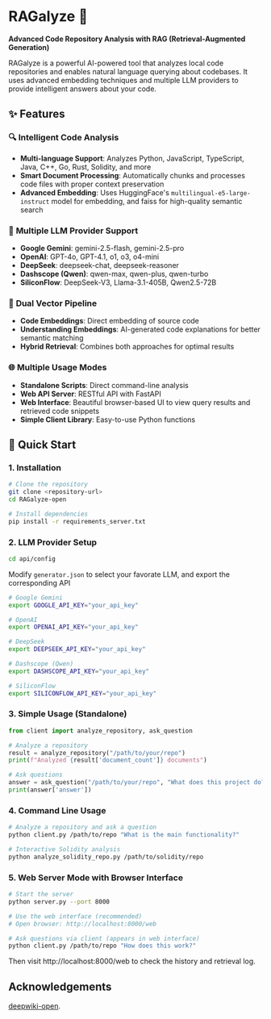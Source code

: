 # RAGalyze 🚀

**Advanced Code Repository Analysis with RAG (Retrieval-Augmented Generation)**

RAGalyze is a powerful AI-powered tool that analyzes local code repositories and enables natural language querying about codebases. It uses advanced embedding techniques and multiple LLM providers to provide intelligent answers about your code.

## ✨ Features

### 🔍 **Intelligent Code Analysis**
- **Multi-language Support**: Analyzes Python, JavaScript, TypeScript, Java, C++, Go, Rust, Solidity, and more
- **Smart Document Processing**: Automatically chunks and processes code files with proper context preservation
- **Advanced Embedding**: Uses HuggingFace's `multilingual-e5-large-instruct` model for embedding, and faiss for high-quality semantic search

### 🤖 **Multiple LLM Provider Support**
- **Google Gemini**: gemini-2.5-flash, gemini-2.5-pro
- **OpenAI**: GPT-4o, GPT-4.1, o1, o3, o4-mini
- **DeepSeek**: deepseek-chat, deepseek-reasoner
- **Dashscope (Qwen)**: qwen-max, qwen-plus, qwen-turbo
- **SiliconFlow**: DeepSeek-V3, Llama-3.1-405B, Qwen2.5-72B

### 🔄 **Dual Vector Pipeline**
- **Code Embeddings**: Direct embedding of source code
- **Understanding Embeddings**: AI-generated code explanations for better semantic matching
- **Hybrid Retrieval**: Combines both approaches for optimal results

### 🌐 **Multiple Usage Modes**
- **Standalone Scripts**: Direct command-line analysis
- **Web API Server**: RESTful API with FastAPI
- **Web Interface**: Beautiful browser-based UI to view query results and retrieved code snippets
- **Simple Client Library**: Easy-to-use Python functions

## 🚀 Quick Start

### 1. **Installation**

```bash
# Clone the repository
git clone <repository-url>
cd RAGalyze-open

# Install dependencies
pip install -r requirements_server.txt
```

### 2. **LLM Provider Setup**

```bash
cd api/config
```

Modify `generator.json` to select your favorate LLM, and export the corresponding API

```bash
# Google Gemini
export GOOGLE_API_KEY="your_api_key"

# OpenAI
export OPENAI_API_KEY="your_api_key"

# DeepSeek
export DEEPSEEK_API_KEY="your_api_key"

# Dashscope (Qwen)
export DASHSCOPE_API_KEY="your_api_key"

# SiliconFlow
export SILICONFLOW_API_KEY="your_api_key"
```

### 3. **Simple Usage (Standalone)**

```python
from client import analyze_repository, ask_question

# Analyze a repository
result = analyze_repository("/path/to/your/repo")
print(f"Analyzed {result['document_count']} documents")

# Ask questions
answer = ask_question("/path/to/your/repo", "What does this project do?")
print(answer['answer'])
```

### 4. **Command Line Usage**

```bash
# Analyze a repository and ask a question
python client.py /path/to/repo "What is the main functionality?"

# Interactive Solidity analysis
python analyze_solidity_repo.py /path/to/solidity/repo
```

### 5. **Web Server Mode with Browser Interface**

```bash
# Start the server
python server.py --port 8000

# Use the web interface (recommended)
# Open browser: http://localhost:8000/web

# Ask questions via client (appears in web interface)
python client.py /path/to/repo "How does this work?"
```

Then visit http://localhost:8000/web to check the history and retrieval log.


## Acknowledgements

[deepwiki-open](https://github.com/AsyncFuncAI/deepwiki-open).